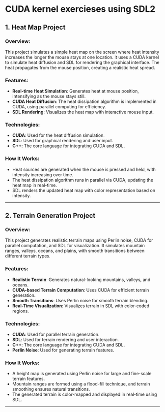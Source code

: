 # CUDA kernel exercieses using SDL2

## 1. Heat Map Project

### Overview:
This project simulates a simple heat map on the screen where heat intensity increases the longer the mouse stays at one location. It uses a CUDA kernel to simulate heat diffusion and SDL for rendering the graphical interface. The heat propagates from the mouse position, creating a realistic heat spread.

### Features:
- **Real-time Heat Simulation**: Generates heat at mouse position, intensifying as the mouse stays still.
- **CUDA Heat Diffusion**: The heat dissipation algorithm is implemented in CUDA, using parallel computing for efficiency.
- **SDL Rendering**: Visualizes the heat map with interactive mouse input.

### Technologies:
- **CUDA**: Used for the heat diffusion simulation.
- **SDL**: Used for graphical rendering and user input.
- **C++**: The core language for integrating CUDA and SDL.

### How It Works:
- Heat sources are generated when the mouse is pressed and held, with intensity increasing over time.
- The heat dissipation algorithm runs in parallel via CUDA, updating the heat map in real-time.
- SDL renders the updated heat map with color representation based on intensity.

---

## 2. Terrain Generation Project

### Overview:
This project generates realistic terrain maps using Perlin noise, CUDA for parallel computation, and SDL for visualization. It simulates mountain ranges, valleys, oceans, and plains, with smooth transitions between different terrain types.

### Features:
- **Realistic Terrain**: Generates natural-looking mountains, valleys, and oceans.
- **CUDA-based Terrain Computation**: Uses CUDA for efficient terrain generation.
- **Smooth Transitions**: Uses Perlin noise for smooth terrain blending.
- **Real-Time Visualization**: Visualizes terrain in SDL with color-coded regions.

### Technologies:
- **CUDA**: Used for parallel terrain generation.
- **SDL**: Used for terrain rendering and user interaction.
- **C++**: The core language for integrating CUDA and SDL.
- **Perlin Noise**: Used for generating terrain features.

### How It Works:
- A height map is generated using Perlin noise for large and fine-scale terrain features.
- Mountain ranges are formed using a flood-fill technique, and terrain smoothing ensures natural transitions.
- The generated terrain is color-mapped and displayed in real-time using SDL.

---
